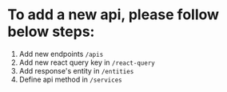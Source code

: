 # To add a new api, please follow below steps: 
1. Add new endpoints `/apis` 
2. Add new react query key in `/react-query`
3. Add response's entity in `/entities` 
4. Define api method in `/services`